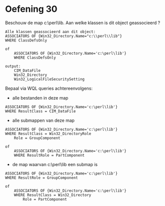 # Oefening 30

Beschouw de map c:\perl\lib. Aan welke klassen is dit object geassocieerd ? 

```
Alle klassen geassocieerd aan dit object:
ASSOCIATORS OF {Win32_Directory.Name="c:\\perl\\lib"}  
WHERE ClassDefsOnly

of
	ASSOCIATORS OF {Win32_Directory.Name='c:\perl\lib'} 
	WHERE ClassDefsOnly

output:
	CIM_DataFile
	Win32_Directory
	Win32_LogicalFileSecuritySetting
```

Bepaal via WQL queries achtereenvolgens:

* alle bestanden in deze map

```
ASSOCIATORS OF {Win32_Directory.Name='c:\perl\lib'}  
WHERE ResultClass = CIM_DataFile
```

* alle submappen van deze map

```
ASSOCIATORS OF {Win32_Directory.Name='c:\perl\lib'}  
WHERE ResultClass = Win32_DirectoryRole 
	Role = GroupComponent

of
	ASSOCIATORS OF {Win32_Directory.Name='c:\perl\lib'}  
	WHERE ResultRole = PartComponent
```


* de map waarvan c:\perl\lib een submap is

```
ASSOCIATORS OF {Win32_Directory.Name='c:\perl\lib'}
WHERE ResultRole = GroupComponent

of
	ASSOCIATORS OF {Win32_Directory.Name='c:\perl\lib'}
	WHERE ResultClass = Win32_Directory
		Role = PartComponent
```